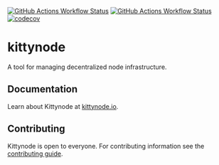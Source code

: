 [![GitHub Actions Workflow Status](https://img.shields.io/github/actions/workflow/status/kittynode/kittynode/ci-javascript.yml?branch=main&logo=GitHub%20Actions&label=ci-javascript)](https://github.com/kittynode/kittynode/actions/workflows/ci-javascript.yml?query=branch:main)
[![GitHub Actions Workflow Status](https://img.shields.io/github/actions/workflow/status/kittynode/kittynode/ci-rust.yml?branch=main&logo=GitHub%20Actions&label=ci-rust)](https://github.com/kittynode/kittynode/actions/workflows/ci-rust.yml?query=branch:main)
[![codecov](https://codecov.io/github/kittynode/kittynode/graph/badge.svg?token=TJAUBD8RPT)](https://codecov.io/github/kittynode/kittynode)

# kittynode

A tool for managing decentralized node infrastructure.

## Documentation

Learn about Kittynode at [kittynode.io](https://kittynode.io).

## Contributing

Kittynode is open to everyone. For contributing information see the [contributing guide](https://kittynode.io/contribute/contribute-to-kittynode).
